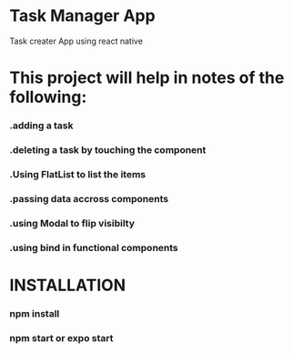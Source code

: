 # Task Manager App

Task creater App using react native

# This project will help in notes of the following:

### .adding a task

### .deleting a task by touching the component

### .Using FlatList to list the items

### .passing data accross components

### .using Modal to flip visibilty

### .using bind in functional components

# INSTALLATION

### npm install

### npm start or expo start
